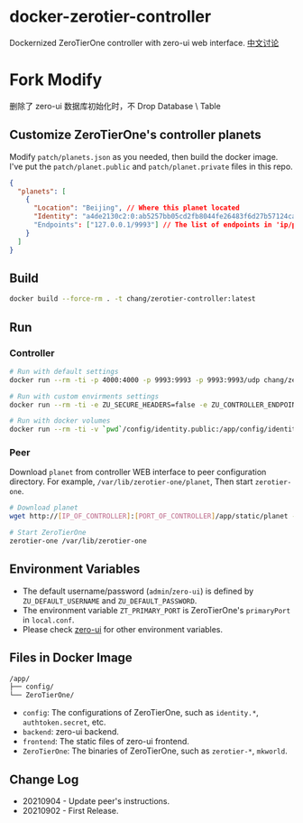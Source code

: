 # docker-zerotier-controller

Dockernized ZeroTierOne controller with zero-ui web interface. [中文讨论](https://v2ex.com/t/799623)

# Fork Modify

删除了 zero-ui
数据库初始化时，不 Drop Database \ Table

## Customize ZeroTierOne's controller planets

Modify `patch/planets.json` as you needed, then build the docker image. I've put the `patch/planet.public` and `patch/planet.private` files in this repo.

```json
{
  "planets": [
    {
      "Location": "Beijing", // Where this planet located
      "Identity": "a4de2130c2:0:ab5257bb05cd2fb8044fe26483f6d27b57124ca7b350fb3e0f07d405c68c4416094dbc836bf62ed483072501aa3384dff3c74ac50050c1bfbb1dc657001ef6a1", // The planet's public key, ex: identity.public
      "Endpoints": ["127.0.0.1/9993"] // The list of endpoints in 'ip/port' format. IPv6 is supportted
    }
  ]
}
```

## Build

```bash
docker build --force-rm . -t chang/zerotier-controller:latest
```

## Run

### Controller

```bash
# Run with default settings
docker run --rm -ti -p 4000:4000 -p 9993:9993 -p 9993:9993/udp chang/zerotier-controller:latest

# Run with custom envirments settings
docker run --rm -ti -e ZU_SECURE_HEADERS=false -e ZU_CONTROLLER_ENDPOINT=http://127.0.0.1:9993/ -e ZU_DEFAULT_USERNAME=admin -e ZU_DEFAULT_PASSWORD=zero-ui -p 4000:4000 -p 3000:3000 -p 9993:9993 -p 9993:9993/udp sbilly/zerotier-controller:latest

# Run with docker volumes
docker run --rm -ti -v `pwd`/config/identity.public:/app/config/identity.public -v `pwd`/config/identity.secret:/app/config/identity.secret -v `pwd`/config/authtoken.secret:/app/config/authtoken.secret -p 3000:3000 -p 4000:4000 -p 9993:9993 -p 9993:9993/udp sbilly/zerotier-controller:latest
```

### Peer

Download `planet` from controller WEB interface to peer configuration directory. For example, `/var/lib/zerotier-one/planet`, Then start `zerotier-one`.

```bash
# Download planet
wget http://[IP_OF_CONTROLLER]:[PORT_OF_CONTROLLER]/app/static/planet -O /var/lib/zerotier-one/planet

# Start ZeroTierOne
zerotier-one /var/lib/zerotier-one
```

## Environment Variables

- The default username/password (`admin`/`zero-ui`) is defined by `ZU_DEFAULT_USERNAME` and `ZU_DEFAULT_PASSWORD`.
- The environment variable `ZT_PRIMARY_PORT` is ZeroTierOne's `primaryPort` in `local.conf`.
- Please check [zero-ui](https://github.com/dec0dOS/zero-ui/blob/main/README.md) for other environment variables.

## Files in Docker Image

```bash
/app/
├── config/
└── ZeroTierOne/
```

- `config`: The configurations of ZeroTierOne, such as `identity.*`, `authtoken.secret`, etc.
- `backend`: zero-ui backend.
- `frontend`: The static files of zero-ui frontend.
- `ZeroTierOne`: The binaries of ZeroTierOne, such as `zerotier-*`, `mkworld`.

## Change Log

- 20210904 - Update peer's instructions.
- 20210902 - First Release.
